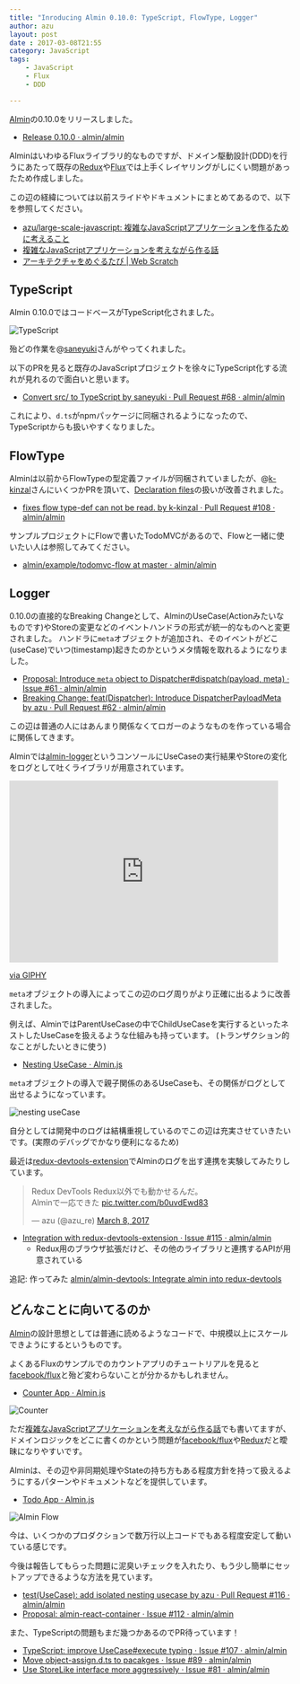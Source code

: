 ```yaml
---
title: "Inroducing Almin 0.10.0: TypeScript, FlowType, Logger"
author: azu
layout: post
date : 2017-03-08T21:55
category: JavaScript
tags:
    - JavaScript
    - Flux
    - DDD

---
```


[Almin](https://github.com/almin/almin "Almin")の0.10.0をリリースしました。

- [Release 0.10.0 · almin/almin](https://github.com/almin/almin/releases/tag/0.10.0 "Release 0.10.0 · almin/almin")

AlminはいわゆるFluxライブラリ的なものですが、ドメイン駆動設計(DDD)を行うにあたって既存の[Redux](https://github.com/reactjs/redux "Redux")や[Flux](https://github.com/facebook/flux "Flux")では上手くレイヤリングがしにくい問題があったため作成しました。

この辺の経緯については以前スライドやドキュメントにまとめてあるので、以下を参照してください。

- [azu/large-scale-javascript: 複雑なJavaScriptアプリケーションを作るために考えること](https://github.com/azu/large-scale-javascript)
- [複雑なJavaScriptアプリケーションを考えながら作る話](http://azu.github.io/slide/2016/react-meetup/large-scale-javascript.html)
- [アーキテクチャをめぐるたび | Web Scratch](http://efcl.info/2016/09/30/architecture-refs/)

## TypeScript

Almin 0.10.0ではコードベースがTypeScript化されました。

![TypeScript](http://efcl.info/wp-content/uploads/2017/03/08-1488978556.png)

殆どの作業を@[saneyuki](https://github.com/saneyuki "saneyuki")さんがやってくれました。

以下のPRを見ると既存のJavaScriptプロジェクトを徐々にTypeScript化する流れが見れるので面白いと思います。

- [Convert src/ to TypeScript by saneyuki · Pull Request #68 · almin/almin](https://github.com/almin/almin/pull/68 "Convert src/ to TypeScript by saneyuki · Pull Request #68 · almin/almin")

これにより、`d.ts`がnpmパッケージに同梱されるようになったので、TypeScriptからも扱いやすくなりました。

## FlowType

Alminは以前からFlowTypeの型定義ファイルが同梱されていましたが、@[k-kinzal](https://github.com/k-kinzal "k-kinzal")さんにいくつかPRを頂いて、[Declaration files](https://flowtype.org/docs/declarations.html#declaration-files "Declaration files")の扱いが改善されました。

- [fixes flow type-def can not be read. by k-kinzal · Pull Request #108 · almin/almin](https://github.com/almin/almin/pull/108 "fixes flow type-def can not be read. by k-kinzal · Pull Request #108 · almin/almin")

サンプルプロジェクトにFlowで書いたTodoMVCがあるので、Flowと一緒に使いたい人は参照してみてください。

- [almin/example/todomvc-flow at master · almin/almin](https://github.com/almin/almin/tree/master/example/todomvc-flow "almin/example/todomvc-flow at master · almin/almin")

## Logger

0.10.0の直接的なBreaking Changeとして、AlminのUseCase(Actionみたいなものです)やStoreの変更などのイベントハンドラの形式が統一的なものへと変更されました。
ハンドラに`meta`オブジェクトが追加され、そのイベントがどこ(useCase)でいつ(timestamp)起きたのかというメタ情報を取れるようになりました。

- [Proposal: Introduce `meta` object to Dispatcher#dispatch(payload, meta) · Issue #61 · almin/almin](https://github.com/almin/almin/issues/61)
- [Breaking Change: feat(Dispatcher): Introduce DispatcherPayloadMeta by azu · Pull Request #62 · almin/almin](https://github.com/almin/almin/pull/62)

この辺は普通の人にはあんまり関係なくてロガーのようなものを作っている場合に関係してきます。

Alminでは[almin-logger](https://github.com/almin/almin-logger "almin-logger")というコンソールにUseCaseの実行結果やStoreの変化をログとして吐くライブラリが用意されています。

<iframe src="https://giphy.com/embed/xUA7aU9G9jatPmKIz6" width="480" height="324" frameBorder="0" class="giphy-embed" allowFullScreen></iframe><p><a href="http://giphy.com/gifs/xUA7aU9G9jatPmKIz6">via GIPHY</a></p>

`meta`オブジェクトの導入によってこの辺のログ周りがより正確に出るように改善されました。

例えば、AlminではParentUseCaseの中でChildUseCaseを実行するといったネストしたUseCaseを扱えるような仕組みも持っています。
(トランザクション的なことがしたいときに使う)

- [Nesting UseCase · Almin.js](https://almin.js.org/docs/tips/nesting-usecase.html "Nesting UseCase · Almin.js")

`meta`オブジェクトの導入で親子関係のあるUseCaseも、その関係がログとして出せるようになっています。

![nesting useCase](http://efcl.info/wp-content/uploads/2017/03/08-1488979360.png)

自分としては開発中のログは結構重視しているのでこの辺は充実させていきたいです。(実際のデバッグでかなり便利になるため)

最近は[redux-devtools-extension](https://github.com/zalmoxisus/redux-devtools-extension "redux-devtools-extension")でAlminのログを出す連携を実験してみたりしています。

<blockquote class="twitter-tweet" data-partner="tweetdeck"><p lang="ja" dir="ltr">Redux DevTools Redux以外でも動かせるんだ。<br>Alminで一応できた <a href="https://t.co/b0uvdEwd83">pic.twitter.com/b0uvdEwd83</a></p>&mdash; azu (@azu_re) <a href="https://twitter.com/azu_re/status/839280950898876416">March 8, 2017</a></blockquote>
<script async src="//platform.twitter.com/widgets.js" charset="utf-8"></script>

- [Integration with redux-devtools-extension · Issue #115 · almin/almin](https://github.com/almin/almin/issues/115 "Integration with redux-devtools-extension · Issue #115 · almin/almin")
  - Redux用のブラウザ拡張だけど、その他のライブラリと連携するAPIが用意されている

追記: 作ってみた [almin/almin-devtools: Integrate almin into redux-devtools](https://github.com/almin/almin-devtools "almin/almin-devtools: Integrate almin into redux-devtools")


## どんなことに向いてるのか

[Almin](https://github.com/almin/almin "Almin")の設計思想としては普通に読めるようなコードで、中規模以上にスケールできようにするというものです。

よくあるFluxのサンプルでのカウントアプリのチュートリアルを見ると[facebook/flux](https://github.com/facebook/flux "facebook/flux")と殆ど変わらないことが分かるかもしれません。

- [Counter App · Almin.js](https://almin.js.org/docs/tutorial/counter/ "Counter App · Almin.js")

![Counter](https://almin.js.org/docs/tutorial/counter/img/almin-architecture-flux.png)

ただ[複雑なJavaScriptアプリケーションを考えながら作る話](http://azu.github.io/slide/2016/react-meetup/large-scale-javascript.html)でも書いてますが、ドメインロジックをどこに書くのかという問題が[facebook/flux](https://github.com/facebook/flux "facebook/flux")や[Redux](https://github.com/reactjs/redux "Redux")だと曖昧になりやすいです。

Alminは、その辺や非同期処理やStateの持ち方もある程度方針を持って扱えるようにするパターンやドキュメントなどを提供しています。

- [Todo App · Almin.js](https://almin.js.org/docs/tutorial/todomvc/ "Todo App · Almin.js")

![Almin Flow](https://almin.js.org/docs/tutorial/todomvc/img/almin-architecture.png)

今は、いくつかのプロダクションで数万行以上コードでもある程度安定して動いている感じです。

今後は報告してもらった問題に泥臭いチェックを入れたり、もう少し簡単にセットアップできるような方法を見ています。

- [test(UseCase): add isolated nesting usecase by azu · Pull Request #116 · almin/almin](https://github.com/almin/almin/pull/116 "test(UseCase): add isolated nesting usecase by azu · Pull Request #116 · almin/almin")
- [Proposal: almin-react-container · Issue #112 · almin/almin](https://github.com/almin/almin/issues/112 "Proposal: almin-react-container · Issue #112 · almin/almin")

また、TypeScriptの問題もまだ幾つかあるのでPR待っています！

- [TypeScript: improve UseCase#execute typing · Issue #107 · almin/almin](https://github.com/almin/almin/issues/107)
- [Move object-assign.d.ts to pacakges · Issue #89 · almin/almin](https://github.com/almin/almin/issues/89)
- [Use StoreLike interface more aggressively · Issue #81 · almin/almin](https://github.com/almin/almin/issues/81)
